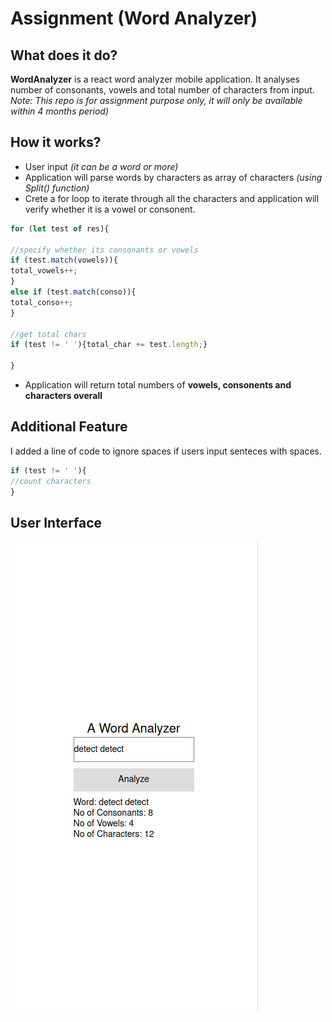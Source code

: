# Assignment (Word Analyzer)

## What does it do?

**WordAnalyzer** is a react word analyzer mobile application. It analyses number of consonants, vowels and total number of characters from input. _Note: This repo is for assignment purpose only, it will only be available within 4 months period)_

## How it works?

* User input _(it can be a word or more)_
* Application will parse words by characters as array of characters _(using Split() function)_
* Crete a for loop to iterate through all the characters and application will verify whether it is a vowel or consonent.
```js
for (let test of res){

//specify whether its consonants or vowels
if (test.match(vowels)){
total_vowels++;
}
else if (test.match(conso)){
total_conso++;
}

//get total chars
if (test != ' '){total_char += test.length;}

}
```
* Application will return total numbers of **vowels, consonents and characters overall**

## Additional Feature

I added a line of code to ignore spaces if users input senteces with spaces.
```js
if (test != ' '){
//count characters
}
```

## User Interface

![screenshot](Capture.PNG)
